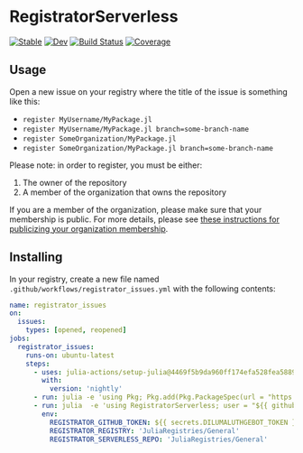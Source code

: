 # RegistratorServerless

[![Stable](https://img.shields.io/badge/docs-stable-blue.svg)](https://JuliaRegistries.github.io/RegistratorServerless.jl/stable)
[![Dev](https://img.shields.io/badge/docs-dev-blue.svg)](https://JuliaRegistries.github.io/RegistratorServerless.jl/dev)
[![Build Status](https://github.com/JuliaRegistries/RegistratorServerless.jl/workflows/CI/badge.svg)](https://github.com/JuliaRegistries/RegistratorServerless.jl/actions)
[![Coverage](https://codecov.io/gh/JuliaRegistries/RegistratorServerless.jl/branch/master/graph/badge.svg)](https://codecov.io/gh/JuliaRegistries/RegistratorServerless.jl)

## Usage

Open a new issue on your registry where the title of the issue is something like this:
- `register MyUsername/MyPackage.jl`
- `register MyUsername/MyPackage.jl branch=some-branch-name`
- `register SomeOrganization/MyPackage.jl`
- `register SomeOrganization/MyPackage.jl branch=some-branch-name`

Please note: in order to register, you must be either:
1. The owner of the repository
2. A member of the organization that owns the repository

If you are a member of the organization, please make sure that your membership is public. For more details, please see [these instructions for publicizing your organization membership](https://docs.github.com/en/free-pro-team@latest/github/setting-up-and-managing-your-github-user-account/publicizing-or-hiding-organization-membership).

## Installing 

In your registry, create a new file named `.github/workflows/registrator_issues.yml` with the following contents:
```yml
name: registrator_issues
on:
  issues:
    types: [opened, reopened]
jobs:
  registrator_issues:
    runs-on: ubuntu-latest
    steps:
      - uses: julia-actions/setup-julia@4469f5b9da960ff174efa528fea5889f8e873609 # v1.2.2
        with:
          version: 'nightly'
      - run: julia -e 'using Pkg; Pkg.add(Pkg.PackageSpec(url = "https://github.com/JuliaRegistries/RegistratorServerless.jl.git", rev = "master"))'
      - run: julia  -e 'using RegistratorServerless; user = "${{ github.actor }}"; issue_title = "${{ github.event.issue.title }}"; @info("", issue_title, user); RegistratorServerless.register(; user=user, issue_title=issue_title)'
        env:
          REGISTRATOR_GITHUB_TOKEN: ${{ secrets.DILUMALUTHGEBOT_TOKEN }}
          REGISTRATOR_REGISTRY: 'JuliaRegistries/General'
          REGISTRATOR_SERVERLESS_REPO: 'JuliaRegistries/General'
```
